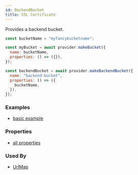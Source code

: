 ```yaml
---
id: BackendBucket
title: SSL Certificate
---
```


Provides a backend bucket.

```js
const bucketName = "myfancybucketname";

const myBucket = await provider.makeBucket({
  name: bucketName,
  properties: () => ({}),
});

const backendBucket = await provider.makeBackendBucket({
  name: "backend-bucket",
  properties: () => ({
    bucketName,
  }),
});
```

### Examples

- [basic example](https://github.com/grucloud/grucloud/blob/master/examples/google/storage/website-https/iac.js#L7)

### Properties

- [all properties](https://cloud.google.com/compute/docs/reference/rest/v1/backendBuckets/insert)

### Used By

- [UrlMap](./UrlMap.md)

